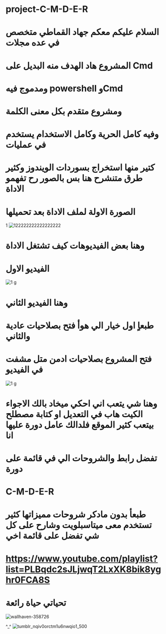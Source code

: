 # project-C-M-D-E-R
# السلام عليكم معكم جهاد القماطي متخصص في عده مجلات 
# المشروع هاد الهدف منه البديل على Cmd
# ومدموج فيه powershell وCmd
# ومشروع متقدم بكل معنى الكلمة 
# وفيه كامل الحرية وكامل الاستخدام يستخدم في عمليات 
# كتير منها استخراج بسوردات الويندوز وكثير طرق متنشرح هنا بس   بالصور رح تفهمو الاداة 
# الصورة الاولة لملف الاداة بعد تحميلها 



1
![122222222222222222](https://cloud.githubusercontent.com/assets/25440152/25771887/c5fa0c88-325d-11e7-97aa-60ea92c10474.PNG)
 
 
 
 
 # وهنا بعض الفيديوهات كيف تشتغل الاداة
 # الفيديو الاول 
 ![1 g](https://cloud.githubusercontent.com/assets/25440152/25771897/f7ea29a8-325d-11e7-8670-d65710d9d2e2.gif)
 
 
 
 
 # وهنا الفيديو الثاني 
 # طبعاٍ اول خيار الي هوأ فتح بصلاحيات عادية والثاني
 # فتح المشروع بصلاحيات ادمن متل مشفت في الفيديو 
 ![1 g](https://cloud.githubusercontent.com/assets/25440152/25771918/7c3dadba-325e-11e7-9354-caa3f5930e1e.gif)
 
 # وهنا شي يتعب اني احكي ميخاد بالك الاجواء الكيت هاب في التعديل او كتابة مصطلح بيتعب كثير الموقع فلدالك عامل دورة عليها انا 
 # تفضل رابط والشروحات الي في قائمة على دورة
 # C-M-D-E-R
# طبعأ بدون مادكر شروحات مميزاتها كثير تستخدم معى ميتاسبلويت وشارح على كل شي تفضل على قائمة اخي 
# https://www.youtube.com/playlist?list=PLBqdc2sJLjwqT2LxXK8bik8yghr0FCA8S

# تحياتي حياة رائعة 

![wallhaven-358726](https://cloud.githubusercontent.com/assets/25440152/25771976/025f2f94-3260-11e7-9540-9bff122c41bb.jpg)


^_^ 
![tumblr_nqiv0orctm1u6nwqio1_500](https://cloud.githubusercontent.com/assets/25440152/25772149/ab237cc6-3264-11e7-81d9-22eeca8f0663.gif)

 
